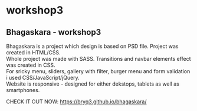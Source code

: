 # workshop3

<h2> Bhagaskara - workshop3 </h2>

<p>Bhagaskara is a project which design is based on PSD file. Project was created in HTML/CSS.<br> Whole project was made with SASS.
Transitions and navbar elements effect was created in CSS.<br> For sricky menu, sliders, gallery with filter, burger menu and form validation i used CSS/JavaScript/jQuery.<br>
Website is responsive - designed for either dekstops, tablets as well as smartphones. 

<span>CHECK IT OUT NOW: <a>https://bryq3.github.io/bhagaskara/</a> </span>
